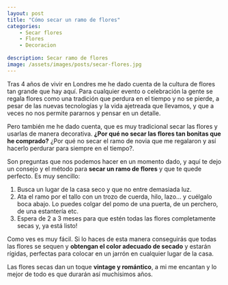 ```yaml
---
layout: post
title: "Cómo secar un ramo de flores"
categories:
    - Secar flores
    - Flores
    - Decoracion
    
description: Secar ramo de flores
image: /assets/images/posts/secar-flores.jpg
---
```


Tras 4 años de vivir en Londres me he dado cuenta de la cultura de flores tan grande que hay aquí. Para cualquier evento o celebración la gente se regala flores como una tradición que perdura en el tiempo y no se pierde, a pesar de las nuevas tecnologías y la vida ajetreada que llevamos, y que a veces no nos permite pararnos y pensar en un detalle.

Pero también me he dado cuenta, que es muy tradicional secar las flores y usarlas de manera decorativa. **¿Por qué no secar las flores tan bonitas que he comprado?** ¿Por qué no secar el ramo de novia que me regalaron y así hacerlo perdurar para siempre en el tiempo?.

Son preguntas que nos podemos hacer en un momento dado, y aquí te dejo un consejo y el método para **secar un ramo de flores** y que te quede perfecto. Es muy sencillo:

1. Busca un lugar de la casa seco y que no entre demasiada luz.
2. Ata el ramo por el tallo con un trozo de cuerda, hilo, lazo... y cuélgalo boca abajo. Lo puedes colgar del pomo de una puerta, de un perchero, de una estantería etc.
3. Espera de 2 a 3 meses para que estén todas las flores completamente secas y, ya está listo!

<!-- FOTO DE FLORES SECAS EL PROCESO -->

Como ves es muy fácil. Si lo haces de esta manera conseguirás que todas las flores se sequen y **obtengan el color adecuado de secado** y estarán rígidas, perfectas para colocar en un jarrón en cualquier lugar de la casa.

Las flores secas dan un toque **vintage y romántico**, a mi me encantan y lo mejor de todo es que durarán así muchísimos años.
